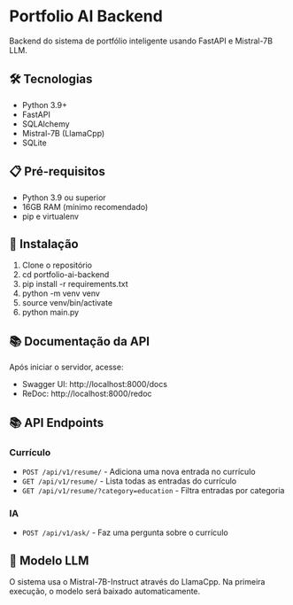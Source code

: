 # Portfolio AI Backend

Backend do sistema de portfólio inteligente usando FastAPI e Mistral-7B LLM.

## 🛠️ Tecnologias

- Python 3.9+
- FastAPI
- SQLAlchemy
- Mistral-7B (LlamaCpp)
- SQLite

## 📋 Pré-requisitos

- Python 3.9 ou superior
- 16GB RAM (mínimo recomendado)
- pip e virtualenv

## 🚀 Instalação

1. Clone o repositório
2. cd portfolio-ai-backend
3. pip install -r requirements.txt
4. python -m venv venv
5. source venv/bin/activate
6. python main.py


## 📚 Documentação da API

Após iniciar o servidor, acesse:
- Swagger UI: http://localhost:8000/docs
- ReDoc: http://localhost:8000/redoc

## 📚 API Endpoints

### Currículo
- `POST /api/v1/resume/` - Adiciona uma nova entrada no currículo
- `GET /api/v1/resume/` - Lista todas as entradas do currículo
- `GET /api/v1/resume/?category=education` - Filtra entradas por categoria

### IA
- `POST /api/v1/ask/` - Faz uma pergunta sobre o currículo

## 🤖 Modelo LLM

O sistema usa o Mistral-7B-Instruct através do LlamaCpp. Na primeira execução, o modelo será baixado automaticamente.
